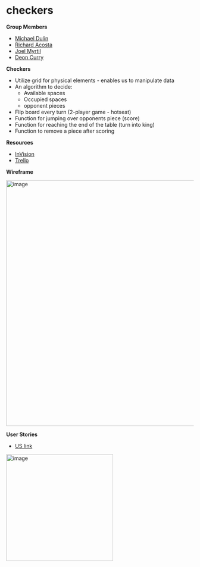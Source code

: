 # checkers

**Group Members**
- [Michael Dulin](https://github.com/MichaelDulin)
- [Richard Acosta](https://github.com/acostavs)
- [Joel Myrtil](https://github.com/JMyrtil)
- [Deon Curry](https://github.com/Curryfrom3)

**Checkers**
- Utilize grid for physical elements - enables us to manipulate data
- An algorithm to decide:
  - Available spaces
  - Occupied spaces
  - opponent pieces
- Flip board every turn (2-player game - hotseat)
- Function for jumping over opponents piece (score)
- Function for reaching the end of the table (turn into king)
- Function to remove a piece after scoring

**Resources**
- [InVision](https://deonc856597.invisionapp.com/teams/people/members?nameSort=asc)
- [Trello](https://trello.com/w/todo20381224/members?utm_source=eval-email&utm_medium=email&utm_campaign=team-invite)

**Wireframe**

<img width="661" alt="image" src="https://user-images.githubusercontent.com/73040864/218562627-8103931b-f06d-41f2-9bf1-f261894c98b0.png">

**User Stories**
- [US link](https://deonc856597.invisionapp.com/freehand/TODO-WireFrame-FynWrFHKU?dsid_h=fed729d2fce0044266995c1706840bfd6ed1d3f1f51c2a8c881abff55d41b881&uid_h=8194627f8757461ae270d17c4ba577014cd4073d8595dd647068a7d499b7ee0a&zoomToItems=Y2xlM2FpN2x5MDBiZjM1NnQ4NGJnb3Rjdw%3D%3D)

<img width="287" alt="image" src="https://user-images.githubusercontent.com/73040864/218579277-0eed51f0-33d1-49c5-96a7-11d2a826900f.png">
